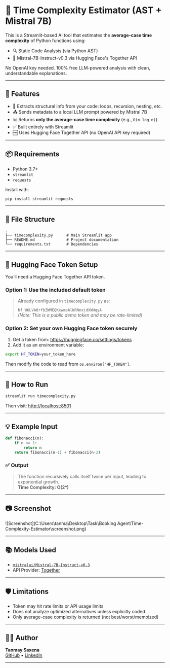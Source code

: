 # 🧠 Time Complexity Estimator (AST + Mistral 7B)

This is a Streamlit-based AI tool that estimates the **average-case time complexity** of Python functions using:

- 🔍 Static Code Analysis (via Python AST)
- 🤖 Mistral-7B-Instruct-v0.3 via Hugging Face's Together API

No OpenAI key needed. 100% free LLM-powered analysis with clean, understandable explanations.

---

## 🚀 Features

- 🧠 Extracts structural info from your code: loops, recursion, nesting, etc.
- 📤 Sends metadata to a local LLM prompt powered by Mistral 7B
- 📊 Returns **only the average-case time complexity** (e.g., `O(n log n)`)
- ✅ Built entirely with Streamlit
- 🆓 Uses Hugging Face Together API (no OpenAI API key required)

---

## 📦 Requirements

- Python 3.7+
- `streamlit`
- `requests`

Install with:

```bash
pip install streamlit requests
```

---

## 📁 File Structure

```
.
├── timecomplexity.py      # Main Streamlit app
├── README.md              # Project documentation
└── requirements.txt       # Dependencies
```

---

## 🔐 Hugging Face Token Setup

You’ll need a Hugging Face Together API token.

### Option 1: Use the included default token

> Already configured in `timecomplexity.py` as:
>
> `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`  
> *(Note: This is a public demo token and may be rate-limited)*

### Option 2: Set your own Hugging Face token securely

1. Get a token from: https://huggingface.co/settings/tokens  
2. Add it as an environment variable:

```bash
export HF_TOKEN=your_token_here
```

Then modify the code to read from `os.environ["HF_TOKEN"]`.

---

## 🧪 How to Run

```bash
streamlit run timecomplexity.py
```

Then visit: [http://localhost:8501](http://localhost:8501)

---

## 💡 Example Input

```python
def fibonacci(n):
    if n <= 1:
        return n
    return fibonacci(n-1) + fibonacci(n-2)
```

### ✅ Output

> The function recursively calls itself twice per input, leading to exponential growth.  
> **Time Complexity: O(2ⁿ)**

---

## 📷 Screenshot

![Screenshot](C:\Users\tanma\Desktop\Task\Booking Agent\Time-Complexity-Estimator\screenshot.png)

---

## 📚 Models Used

- [`mistralai/Mistral-7B-Instruct-v0.3`](https://huggingface.co/mistralai/Mistral-7B-Instruct-v0.3)
- API Provider: [Together](https://together.ai)

---

## 🛡️ Limitations

- Token may hit rate limits or API usage limits
- Does not analyze optimized alternatives unless explicitly coded
- Only average-case complexity is returned (not best/worst/memoized)

---


## 🙋‍♂️ Author

**Tanmay Saxena**  
[GitHub](https://github.com/tanmay-saxena) • [LinkedIn](https://www.linkedin.com/in/tanmay-saxena/)

---

